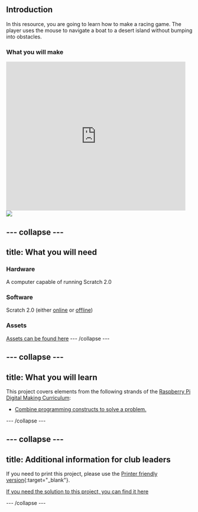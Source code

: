 ## Introduction

In this resource, you are going to learn how to make a racing game. The player uses the mouse to navigate a boat to a desert island without bumping into obstacles.

### What you will make

<div class="scratch-preview">
  <iframe allowtransparency="true" width="485" height="402" src="https://scratch.mit.edu/projects/embed/63957956/?autostart=false" frameborder="0"></iframe>
  <img src="images/boat-final.png">
</div>

--- collapse ---
---
title: What you will need
---

### Hardware

A computer capable of running Scratch 2.0


### Software


Scratch 2.0 (either [online](https://scratch.mit.edu/projects/editor/) or [offline](https://scratch.mit.edu/scratch2download/))


### Assets

[Assets can be found here](http://rpf.io/boat-race-resources)
--- /collapse ---

--- collapse ---
---
title: What you will learn
---

This project covers elements from the following strands of the [Raspberry Pi Digital Making Curriculum](http://rpf.io/curriculum):

+ [Combine programming constructs to solve a problem.](https://www.raspberrypi.org/curriculum/programming/builder)

--- /collapse ---

--- collapse ---
---
title: Additional information for club leaders
---
If you need to print this project, please use the [Printer friendly version](https://projects.raspberrypi.org/en/projects/boat-race/print){:target="_blank"}.

[If you need the solution to this project, you can find it here](http://rpf.io/boat-race-solutions)

--- /collapse ---
